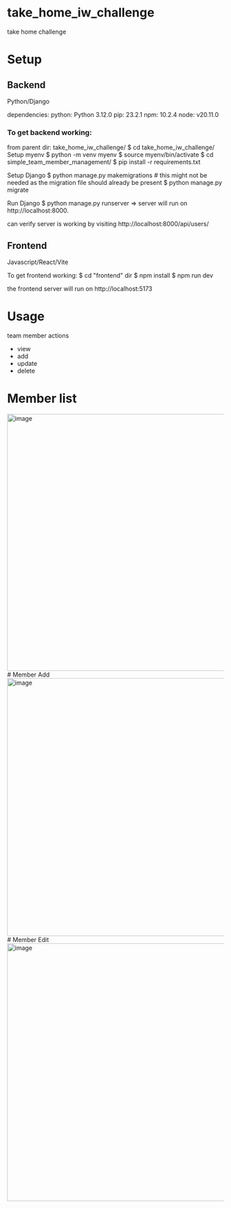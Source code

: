 # take_home_iw_challenge
take home challenge

# Setup

## Backend
Python/Django

dependencies:
python: Python 3.12.0
pip: 23.2.1
npm: 10.2.4
node: v20.11.0



### To get backend working:

from parent dir: take_home_iw_challenge/
$ cd take_home_iw_challenge/
Setup myenv
$ python -m venv myenv
$ source myenv/bin/activate
$ cd simple_team_member_management/
$ pip install -r requirements.txt

Setup Django
$ python manage.py makemigrations # this might not be needed as the migration file should already be present
$ python manage.py migrate

Run Django
$ python manage.py runserver => server will run on http://localhost:8000.

can verify server is working by visiting http://localhost:8000/api/users/


## Frontend
Javascript/React/Vite

To get frontend working:
$ cd "frontend" dir
$ npm install
$ npm run dev

the frontend server will run on http://localhost:5173

# Usage
team member actions
- view 
- add 
- update 
- delete 

# Member list
<img width="598" alt="image" src="https://github.com/user-attachments/assets/50f2d79a-7209-40bb-b58f-c39d882989cb">
# Member Add
<img width="600" alt="image" src="https://github.com/user-attachments/assets/56f0b4ee-baa5-4ce2-adaa-bda01fd20a5e">
# Member Edit
<img width="600" alt="image" src="https://github.com/user-attachments/assets/2825256a-99e8-4099-bcf1-d3bc37008e07">



